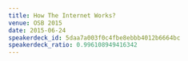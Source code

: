 ```yaml
---
title: How The Internet Works?
venue: OSB 2015
date: 2015-06-24
speakerdeck_id: 5daa7a003f0c4fbe8ebbb4012b6664bc
speakerdeck_ratio: 0.996108949416342
---
```

